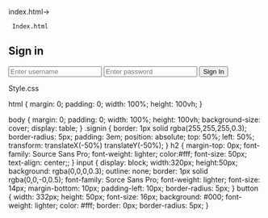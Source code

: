 

 index.html->
    
     Index.html
   <!DOCTYPE html>
<html>
    <head>
        <title>Designing the sign in form</title>
        <link rel="stylesheet" type="text/css" href="style.css">
    </head>
    <body>
        <div class="signin">
            <form>
                <h2>Sign in</h2>
                <input type="text" placeholder="Enter username">
                <input type="text" placeholder="Enter password">
                <button class="btn">Sign In</button>
            </form>
        </div>
    </body>
</html>


Style.css


   html
{
    margin: 0;
    padding: 0;
    width: 100%;
    height: 100vh;
}

body
{
    margin: 0;
    padding: 0;
    width: 100%;
    height: 100vh;
    background-size: cover;
    display: table;
}
.signin
{
    border: 1px solid rgba(255,255,255,0.3);
    border-radius: 5px;
    padding: 3em;
    position: absolute;
    top: 50%;
    left: 50%;
    transform: translateX(-50%) translateY(-50%);
}
h2
{
    margin-top: 0px;
    font-family: Source Sans Pro;
    font-weight: lighter;
    color:#fff;
    font-size: 50px;
    text-align: center;;
}
input
{
    display: block;
    width:320px;
    height:50px;
    background: rgba(0,0,0,0.3);
    outline: none;
    border: 1px solid rgba(0,0,-0,0.5);
    font-family: Sorce Sans Pro;
    font-weight: lighter;
    font-size: 14px;
    margin-bottom: 10px;
    padding-left: 10px;
    border-radius: 5px;
}
button 
{
    width: 332px;
    height: 50px;
    font-size: 16px;
    background: #000;
    font-weight: lighter;
    color: #fff;
    border: 0px;
    border-radius: 5px;
}

